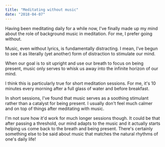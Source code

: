 ```yaml
---
title: "Meditating without music"
date: "2018-04-07"
---
```


Having been meditating daily for a while now, I've finally made up my mind about the role of background music in meditation. For me, I prefer going without.

Music, even without lyrics, is fundamentally distracting. I mean, I've begun to see it as literally (yet another) form of distraction to stimulate our mind.

When our goal is to sit upright and use our breath to focus on being present, music only serves to whisk us away into the infinite horizon of our mind.

I think this is particularly true for short meditation sessions. For me, it's 10 minutes every morning after a full glass of water and before breakfast.

In short sessions, I've found that music serves as a soothing stimulant rather than a catalyst for being present. I usually don't feel much calmer and on top of things after meditating with music.

I'm not sure how it'd work for much longer sessions though. It could be that after passing a threshold, our mind adapts to the music and it actually starts helping us come back to the breath and being present. There's certainly something else to be said about music that matches the natural rhythms of one's daily life!

